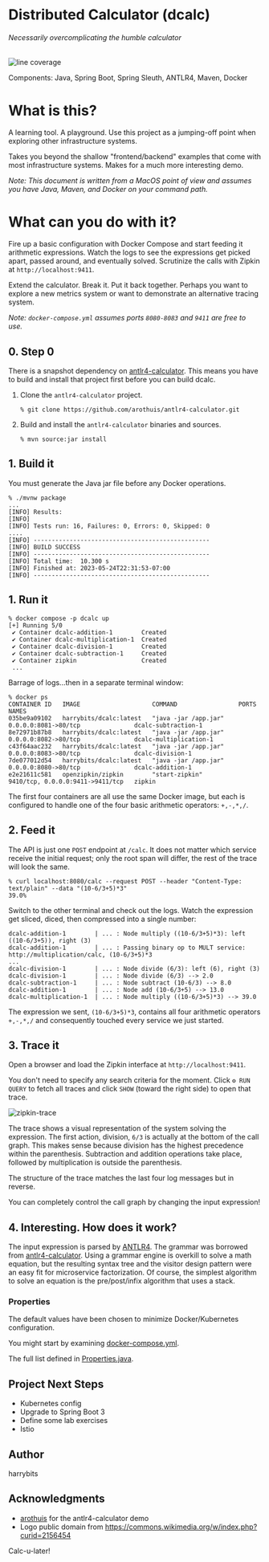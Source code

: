 Distributed Calculator (dcalc)
=============================

###### _Necessarily overcomplicating the humble calculator_

![line coverage](Arithmetic_symbols.svg)

Components: Java, Spring Boot, Spring Sleuth, ANTLR4, Maven, Docker

# What is this?

A learning tool. A playground. Use this project as a jumping-off point when exploring other infrastructure systems.

Takes you beyond the shallow "frontend/backend" examples that come with most infrastructure systems. Makes for a much more interesting demo.

_Note: This document is written from a MacOS point of view and assumes you have Java, Maven, and Docker on your command path._


# What can you do with it?

Fire up a basic configuration with Docker Compose and start feeding it arithmetic expressions. Watch the logs to see the expressions get picked apart, passed around, and eventually solved. Scrutinize the calls with Zipkin at `http://localhost:9411`.

Extend the calculator. Break it. Put it back together. Perhaps you want to explore a new metrics system or want to demonstrate an alternative tracing system.

_Note: `docker-compose.yml` assumes ports `8080-8083` and `9411` are free to use._



## 0. Step 0

There is a snapshot dependency on [antlr4-calculator](https://github.com/arothuis/antlr4-calculator). This means you have to build and install that project first before you can build dcalc.

1. Clone the `antlr4-calculator` project. 
    ```
   % git clone https://github.com/arothuis/antlr4-calculator.git
   ```
2. Build and install the `antlr4-calculator` binaries and sources.
    ```
    % mvn source:jar install
    ```

## 1. Build it

You must generate the Java jar file before any Docker operations.

```console
% ./mvnw package
...
[INFO] Results:
[INFO] 
[INFO] Tests run: 16, Failures: 0, Errors: 0, Skipped: 0
....
[INFO] -------------------------------------------------
[INFO] BUILD SUCCESS
[INFO] -------------------------------------------------
[INFO] Total time:  10.300 s
[INFO] Finished at: 2023-05-24T22:31:53-07:00
[INFO] -------------------------------------------------
```


## 1. Run it

```console
% docker compose -p dcalc up
[+] Running 5/0
 ✔ Container dcalc-addition-1        Created
 ✔ Container dcalc-multiplication-1  Created
 ✔ Container dcalc-division-1        Created
 ✔ Container dcalc-subtraction-1     Created
 ✔ Container zipkin                  Created
 ...
```
Barrage of logs...then in a separate terminal window:

```console
% docker ps
CONTAINER ID   IMAGE                    COMMAND                 PORTS                              NAMES
035be9a09102   harrybits/dcalc:latest   "java -jar /app.jar"    0.0.0.0:8081->80/tcp               dcalc-subtraction-1
8e72971b87b8   harrybits/dcalc:latest   "java -jar /app.jar"    0.0.0.0:8082->80/tcp               dcalc-multiplication-1
c43f64aac232   harrybits/dcalc:latest   "java -jar /app.jar"    0.0.0.0:8083->80/tcp               dcalc-division-1
7de077012d54   harrybits/dcalc:latest   "java -jar /app.jar"    0.0.0.0:8080->80/tcp               dcalc-addition-1
e2e21611c581   openzipkin/zipkin        "start-zipkin"          9410/tcp, 0.0.0.0:9411->9411/tcp   zipkin
```
The first four containers are all use the same Docker image, but each is configured to handle one of the four basic arithmetic operators: `+,-,*,/`.


## 2. Feed it

The API is just one `POST` endpoint at `/calc`. It does not matter which service receive the initial request; only the root span will differ, the rest of the trace will look the same.

```console
% curl localhost:8080/calc --request POST --header "Content-Type: text/plain" --data "(10-6/3+5)*3"  
39.0%                            
```

Switch to the other terminal and check out the logs. Watch the expression get sliced, diced, then compressed into a single number:

```console
dcalc-addition-1        | ... : Node multiply ((10-6/3+5)*3): left ((10-6/3+5)), right (3)
dcalc-addition-1        | ... : Passing binary op to MULT service: http://multiplication/calc, (10-6/3+5)*3
...
dcalc-division-1        | ... : Node divide (6/3): left (6), right (3)
dcalc-division-1        | ... : Node divide (6/3) --> 2.0
dcalc-subtraction-1     | ... : Node subtract (10-6/3) --> 8.0
dcalc-addition-1        | ... : Node add (10-6/3+5) --> 13.0
dcalc-multiplication-1  | ... : Node multiply ((10-6/3+5)*3) --> 39.0
```

The expression we sent, `(10-6/3+5)*3`, contains all four arithmetic operators `+,-,*,/` and consequently touched every service we just started.


## 3. Trace it

Open a browser and load the Zipkin interface at `http://localhost:9411`.

You don't need to specify any search criteria for the moment. Click `⚙ RUN QUERY` to fetch all traces and click `SHOW` (toward the right side) to open that trace.

![zipkin-trace](zipkin-trace.png)

The trace shows a visual representation of the system solving the expression. The first action, division, `6/3` is actually at the bottom of the call graph. This makes sense because division has the highest precedence within the parenthesis. Subtraction and addition operations take place, followed by multiplication is outside the parenthesis.

The structure of the trace matches the last four log messages but in reverse.

You can completely control the call graph by changing the input expression!


## 4. Interesting. How does it work?

The input expression is parsed by [ANTLR4](https://www.antlr.org/). The grammar was borrowed from [antlr4-calculator](https://github.com/arothuis/antlr4-calculator). Using a grammar engine is overkill to solve a math equation, but the resulting syntax tree and the visitor design pattern were an easy fit for microservice factorization. Of course, the simplest algorithm to solve an equation is the pre/post/infix algorithm that uses a stack.

### Properties

The default values have been chosen to minimize Docker/Kubernetes configuration.

You might start by examining [docker-compose.yml](./docker-compose.yml).

The full list defined in [Properties.java](./src/main/java/com/github/harrybits/dcalc/Properties.java).


## Project Next Steps

- Kubernetes config
- Upgrade to Spring Boot 3
- Define some lab exercises
- Istio
    
## Author
harrybits

## Acknowledgments
- [arothuis](https://github.com/arothuis) for the antlr4-calculator demo
- Logo public domain from https://commons.wikimedia.org/w/index.php?curid=2156454


Calc-u-later!